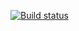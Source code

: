 [![Build status](https://ci.appveyor.com/api/projects/status/p80lfikg05fun9hs/branch/main?svg=true)](https://ci.appveyor.com/project/ArtemKlinkov/ahj-env/branch/main)